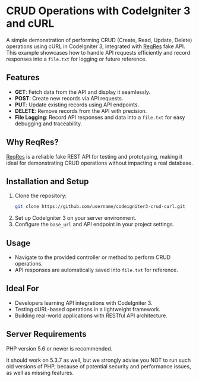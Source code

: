 # CRUD Operations with CodeIgniter 3 and cURL  

A simple demonstration of performing CRUD (Create, Read, Update, Delete) operations using cURL in CodeIgniter 3, integrated with [ReqRes](https://reqres.in/) fake API. This example showcases how to handle API requests efficiently and record responses into a `file.txt` for logging or future reference.  

## Features  
- **GET**: Fetch data from the API and display it seamlessly.  
- **POST**: Create new records via API requests.  
- **PUT**: Update existing records using API endpoints.  
- **DELETE**: Remove records from the API with precision.  
- **File Logging**: Record API responses and data into a `file.txt` for easy debugging and traceability.  

## Why ReqRes?  
[ReqRes](https://reqres.in/) is a reliable fake REST API for testing and prototyping, making it ideal for demonstrating CRUD operations without impacting a real database.  

## Installation and Setup  
1. Clone the repository:  
   ```bash
   git clone https://github.com/username/codeigniter3-crud-curl.git
   ```  
2. Set up CodeIgniter 3 on your server environment.  
3. Configure the `base_url` and API endpoint in your project settings.  

## Usage  
- Navigate to the provided controller or method to perform CRUD operations.  
- API responses are automatically saved into `file.txt` for reference.  

## Ideal For  
- Developers learning API integrations with CodeIgniter 3.  
- Testing cURL-based operations in a lightweight framework.  
- Building real-world applications with RESTful API architecture.  

## Server Requirements

PHP version 5.6 or newer is recommended.

It should work on 5.3.7 as well, but we strongly advise you NOT to run
such old versions of PHP, because of potential security and performance
issues, as well as missing features.

